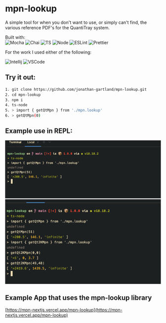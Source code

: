 # mpn-lookup

A simple tool for when you don't want to use, or simply can't find, the various reference PDF's for the QuantiTray system.

Built with:  
![Mocha](https://img.shields.io/badge/-Mocha-%238D6748?&style=for-the-badge&logo=Mocha&logoColor=white)
![Chai](https://img.shields.io/badge/chai.js-323330?style=for-the-badge&logo=chai&logoColor=red)
![TS](https://img.shields.io/badge/TypeScript-007ACC?style=for-the-badge&logo=typescript&logoColor=white)
![Node](https://img.shields.io/badge/Node.js-43853D?style=for-the-badge&logo=node.js&logoColor=white)
![ESLint](https://img.shields.io/badge/eslint-3A33D1?style=for-the-badge&logo=eslint&logoColor=white)
![Prettier](https://img.shields.io/badge/prettier-1A2C34?style=for-the-badge&logo=prettier&logoColor=F7BA3E)

For the work I used either of the following:

![Intellij](https://img.shields.io/badge/IntelliJ_IDEA-000000.svg?style=for-the-badge&logo=intellij-idea&logoColor=white)
![VSCode](https://img.shields.io/badge/-Visual%20Studio%20Code-%233178C6?logo=visual-studio-code)

## Try it out:

```bash
1. git clone https://github.com/jonathan-gartland/mpn-lookup.git
2. cd mpn-lookup
3. npm i
4. ts-node
5. > import { getQtMpn } from './mpn.lookup'
6. > getQtMpn(0)
```

## Example use in REPL:

![image](./mpn_out.png)  
![image](./mpn_examples.png)

## Example App that uses the mpn-lookup library

[https://mpn-nextjs.vercel.app/mpn-lookup](https://mpn-nextjs.vercel.app/mpn-lookup)
